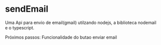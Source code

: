 # sendEmail

Uma Api para envio de email(gmail) utilzando nodejs, a biblioteca nodemail e o typescript.

Próximos passos:
Funcionalidade do butao enviar email
